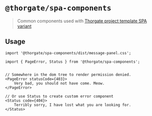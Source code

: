 # `@thorgate/spa-components`

> Common components used with [Thorgate project template SPA variant](https://gitlab.com/thorgate-public/django-project-template/tree/spa)


## Usage

```
import '@thorgate/spa-components/dist/message-panel.css';

import { PageError, Status } from '@thorgate/spa-components';


// Somewhere in the dom tree to render permission denied.
<PageError statusCode={403}>
    Very bad, you should not have come. Meow.
</PageError>

// Or use Status to create custom error component
<Status code={404}>
    Terribly sorry, I have lost what you are looking for.
</Status>
```

